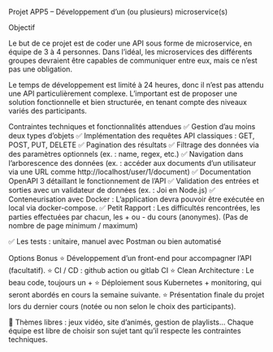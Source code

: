 Projet APP5 – Développement d’un (ou plusieurs) microservice(s)

Objectif

Le but de ce projet est de coder une API sous forme de microservice, en équipe de 3 à 4 personnes.
Dans l’idéal, les microservices des différents groupes devraient être capables de communiquer entre eux, mais ce n’est pas une obligation.

Le temps de développement est limité à 24 heures, donc il n’est pas attendu une API particulièrement complexe. L’important est de proposer une solution fonctionnelle et bien structurée, en tenant compte des niveaux variés des participants.

Contraintes techniques et fonctionnalités attendues
✅ Gestion d’au moins deux types d’objets
✅ Implémentation des requêtes API classiques : GET, POST, PUT, DELETE
✅ Pagination des résultats
✅ Filtrage des données via des paramètres optionnels (ex. : name, regex, etc.)
✅ Navigation dans l’arborescence des données (ex. : accéder aux documents d’un utilisateur via une URL comme http://localhost/user/1/document)
✅ Documentation OpenAPI 3 détaillant le fonctionnement de l’API
✅ Validation des entrées et sorties avec un validateur de données (ex. : Joi en Node.js)
✅ Conteneurisation avec Docker : L’application devra pouvoir être exécutée en local via docker-compose.
✅ Petit Rapport : Les difficultés rencontrées, les parties effectuées par chacun, les + ou - du cours (anonymes). (Pas de nombre de page minimum / maximum) 

✅ Les tests : unitaire, manuel avec Postman ou bien automatisé 

Options Bonus
⭐ Développement d’un front-end pour accompagner l’API (facultatif).
⭐ CI / CD : github action ou gitlab CI
⭐ Clean Architecture : Le beau code, toujours un +
⭐ Déploiement sous Kubernetes + monitoring, qui seront abordés en cours la semaine suivante.
⭐ Présentation finale du projet lors du dernier cours (notée ou non selon le choix des participants).

📌 Thèmes libres : jeux vidéo, site d’animés, gestion de playlists… Chaque équipe est libre de choisir son sujet tant qu’il respecte les contraintes techniques.